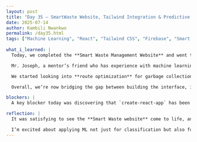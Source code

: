 ```yaml
---
layout: post
title: "Day 35 – SmartWaste Website, Tailwind Integration & Predictive Planning"
date: 2025-07-14
author: Kambili Nwankwo
permalink: /day35.html
tags: ["Machine Learning", "React", "Tailwind CSS", "Firebase", "Smart Waste", "Route Optimization"]
  
what_i_learned: |
  Today, we completed the **Smart Waste Management Website** and went through the full codebase together. I learned how to integrate **Tailwind CSS** into the frontend, making the design more responsive and clean. We also began planning how to integrate **Firebase** for real-time data monitoring and backend services.

  Mr. Joseph, a mentor’s friend who has experience with machine learning, visited to review our project and offer insight. Together, we explored how to **predict the time it takes for a bin to fill up**. This meant analyzing our historical waste bin data, dropping incomplete or irrelevant records, and preparing it for modeling.

  We started looking into **route optimization** for garbage collection trucks, which will be crucial for improving operational efficiency. It was also pointed out that the default `create-react-app` tool is now deprecated, which became a blocker for us during setup.

  Overall, we’re now bridging the gap between building the interface, integrating data in real time, and leveraging ML to create a predictive and optimized smart waste solution.

blockers: |
  A key blocker today was discovering that `create-react-app` has been deprecated, which affected our frontend setup. We had to consider alternatives like **Vite** or **Next.js** for future development.

reflection: |
  It was satisfying to see the **Smart Waste website** come to life, and integrating Tailwind CSS gave me more confidence in UI development. Working with Mr. Joseph gave us fresh insight into the predictive modeling process and made us realize how important it is to prepare real-world data carefully.

  I’m excited about applying ML not just for classification but also for **predictive timing** and **route optimization**. This project is now moving from just a school-level build to something that feels like it could be scaled in the real world. Every layer—frontend, backend, and ML—is coming together in a way that’s challenging but rewarding.
---
```

